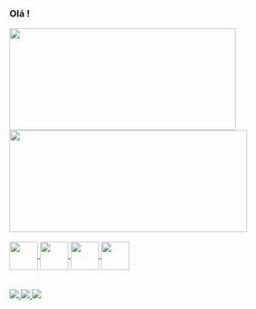 ### Olá !

<div>
  <a href="https://github.com/matheusmaurilio">
  <img height = 180em width= 400em src = "https://github-readme-stats.vercel.app/api?username=matheusmaurilio&show_icons=true&theme=highcontrast&include_all_commits=true&count_private=true" />
  <img height = 180em width= 420em src="https://github-readme-stats.vercel.app/api/top-langs/?username=matheusmaurilio&layout=compact&langs_count=16&theme=highcontrast" />   
</div>

<div>
  <br>
  <img align='center' height='50' widht='50'  src="https://cdn.jsdelivr.net/gh/devicons/devicon/icons/javascript/javascript-original.svg" />
  <img align='center' height='50' widht='50'  src="https://cdn.jsdelivr.net/gh/devicons/devicon/icons/python/python-original-wordmark.svg" />
  <img align='center' height='50' widht='50'  src="https://cdn.jsdelivr.net/gh/devicons/devicon/icons/html5/html5-original-wordmark.svg" />
  <img align='center' height='50' widht='50'  src="https://cdn.jsdelivr.net/gh/devicons/devicon/icons/css3/css3-plain-wordmark.svg" />
                   
</div>
<br>
<br>
<div>
  <a href="mailto:contato@mathmaurilio" > <img src="https://img.shields.io/badge/Gmail-D14836?style=for-the-badge&logo=gmail&logoColor=white" />
  <a href="https://wa.me/5531999417212" > <img src="https://img.shields.io/badge/WhatsApp-25D366?style=for-the-badge&logo=whatsapp&logoColor=white" />
  <a href="https://www.linkedin.com/in/matheus-maurilio-46903b258/" > <img src=	"https://img.shields.io/badge/LinkedIn-0077B5?style=for-the-badge&logo=linkedin&logoColor=white" />
   
</div>
